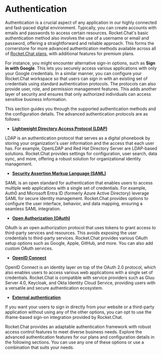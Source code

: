# Authentication

Authentication is a crucial aspect of any application in our highly connected and fast-paced digital environment. Typically, you can create accounts with emails and passwords to access certain resources. Rocket.Chat's basic authentication method also involves the use of a username or email and password, offering a straightforward and reliable approach.  This forms the cornerstone for more advanced authentication methods available across all of [Rocket.Chat plans](../../readme/our-plans.md), with additional features for premium plans.&#x20;

For instance, you might encounter alternative sign-in options, such as **Sign in with Google**. This lets you securely access various applications with only your Google credentials. In a similar manner, you can configure your Rocket.Chat workspace so that users can sign in with an existing set of credentials using standard authentication protocols. The protocols can also provide user, role, and permission management features. This adds another layer of security and ensures that only authorized individuals can access sensitive business information.&#x20;

This section guides you through the supported authentication methods and the configuration details. The advanced authentication protocols are as follows:

* [**Lightweight Directory Access Protocol (LDAP)**](ldap/)

LDAP is an authentication protocol that serves as a digital phonebook by storing your organization's user information and the access that each user has. For example, OpenLDAP and Red Hat Directory Server are LDAP-based solutions. Rocket.Chat provides settings for configuration, user search, data sync, and more, offering a robust solution for organizational identity management.

* [**Security Assertion Markup Language (SAML)**](saml/)

SAML is an open standard for authentication that enables users to access multiple web applications with a single set of credentials. For example, Auth0 and Microsoft Entra ID (formerly Azure Active Directory) leverage SAML for secure identity management. Rocket.Chat provides options to configure the user interface, behavior, and data mapping, ensuring a seamless SAML integration.

* [**Open Authorization (OAuth)**](oauth/)

OAuth is an open authorization protocol that uses tokens to grant access to third-party services and resources. This avoids exposing the user credentials to third-party services. Rocket.Chat provides various OAuth setup options such as Google, Apple, GitHub, and more. You can also add custom OAuth services.

* [**OpenID Connect**](open-id-connect/)

OpenID Connect is an identity layer on top of the OAuth 2.0 protocol, which also enables users to access various web applications with a single set of credentials. Rocket.Chat is compatible with service providers such as Gluu Server 4.0, Keycloak, and Okta Identity Cloud Service, providing users with a versatile and secure authentication ecosystem.

* [**External authentication**](iframe-based-single-sign-on.md)

If you want your users to sign in directly from your website or a third-party application without using any of the other options, you can opt to use the iframe-based sign-on integration provided by Rocket.Chat.

Rocket.Chat provides an adaptable authentication framework with robust access control features to meet diverse business needs. Explore the advanced authentication features for our plans and configuration details in the following sections. You can use any one of these options or use a combination that suits your needs.&#x20;
